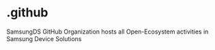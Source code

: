 # .github
SamsungDS GitHub Organization hosts all Open-Ecosystem activities in Samsung Device Solutions
